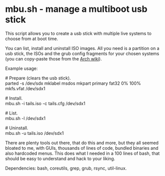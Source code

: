 mbu.sh - manage a multiboot usb stick
=====================================

This script allows you to create a usb stick with multiple live systems to
choose from at boot time.

You can list, install and uninstall ISO images. All you need is a partition on
a usb stick, the ISOs and the grub config fragments for your chosen systems
(you can copy-paste those from the [Arch wiki](https://wiki.archlinux.org/index.php/Multiboot_USB_drive#Boot_entries)).


Example usage:

\# Prepare (clears the usb stick).  
parted -s /dev/sdx mklabel msdos mkpart primary fat32 0% 100%  
mkfs.vfat /dev/sdx1

\# Install.  
mbu.sh -i tails.iso -c tails.cfg /dev/sdx1

\# List.  
mbu.sh -l /dev/sdx1

\# Uninstall.  
mbu.sh -u tails.iso /dev/sdx1


There are plenty tools out there, that do this and more, but they all seemed
bloated to me, with GUIs, thousands of lines of code, bundled binaries and also
hardcoded menus. This does what I needed in a 100 lines of bash, that should be
easy to understand and hack to your liking.

Dependencies: bash, coreutils, grep, grub, rsync, util-linux.  
